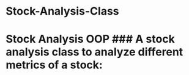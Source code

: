 # Stock-Analysis-Class
# Stock Analysis OOP  ### A stock analysis class to analyze different metrics of a stock:
